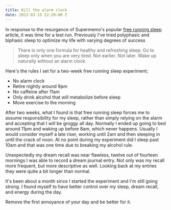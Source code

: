 ```yaml
---
title: Kill the alarm clock
date: 2013-03-15 22:20:00 Z
---
```


In response to the resurgance of Supermemo's popular [free running sleep](https://www.supermemo.com/articles/sleep.htm#Free_running_sleep) article, it was time for a test run. Previously I've tried polyphasic and biphasic sleep to optimize my life with varying degrees of success

> There is only one formula for healthy and refreshing sleep: Go to sleep only when you are very tired. Not earlier. Not later. Wake up naturally without an alarm clock.

Here's the rules I set for a two-week free running sleep experiment;

* No alarm clock
* Retire nightly around 9pm
* No caffeine after 11am
* Only drink alcohol that will metabolize before sleep
* Move exercise to the morning

After two weeks, what I found is that free running sleep forces me to assume responsibility for my sleep, rather than simply relying on the alarm and accepting that I will be groggy all day. Normally I ended up going to bed around 11pm and waking up before 8am, which never happens. Usually I would consider myself a late riser, working until 2am and then sleeping in until the crack of noon. At no point during my experiment did I sleep past 10am and that was one time due to breaking my alcohol rule.

Unexpectedly my dream recall was near flawless, twelve out of fourteen mornings I was able to record a dream journal entry. Not only was my recall more frequent, but more descriptive as well. Looking back at my entries they were quite a bit longer than normal.

It's been about a month since I started the experiment and I'm still going strong. I found myself to have better control over my sleep, dream recall, and energy during the day.

Remove the first annoyance of your day and be better for it.
